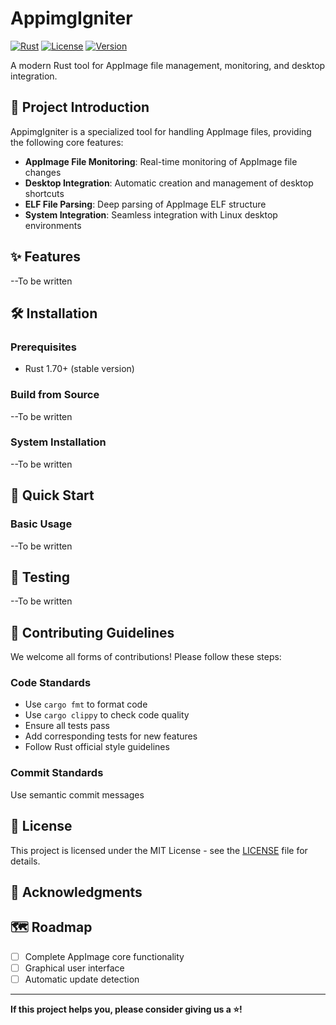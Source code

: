 # AppimgIgniter

[![Rust](https://img.shields.io/badge/rust-stable-brightgreen.svg)](https://www.rust-lang.org/)
[![License](https://img.shields.io/badge/license-MIT-blue.svg)](LICENSE)
[![Version](https://img.shields.io/badge/version-0.1.0-orange.svg)](Cargo.toml)

A modern Rust tool for AppImage file management, monitoring, and desktop integration.

## 📖 Project Introduction

AppimgIgniter is a specialized tool for handling AppImage files, providing the following core features:

- **AppImage File Monitoring**: Real-time monitoring of AppImage file changes
- **Desktop Integration**: Automatic creation and management of desktop shortcuts
- **ELF File Parsing**: Deep parsing of AppImage ELF structure
- **System Integration**: Seamless integration with Linux desktop environments

## ✨ Features

--To be written

## 🛠️ Installation

### Prerequisites

- Rust 1.70+ (stable version)

### Build from Source

--To be written

### System Installation

--To be written

## 🚀 Quick Start

### Basic Usage

--To be written

## 🧪 Testing

--To be written

## 🤝 Contributing Guidelines

We welcome all forms of contributions! Please follow these steps:

### Code Standards

- Use `cargo fmt` to format code
- Use `cargo clippy` to check code quality
- Ensure all tests pass
- Add corresponding tests for new features
- Follow Rust official style guidelines

### Commit Standards

Use semantic commit messages

## 📄 License

This project is licensed under the MIT License - see the [LICENSE](LICENSE) file for details.

## 🙏 Acknowledgments

## 🗺️ Roadmap

- [ ] Complete AppImage core functionality
- [ ] Graphical user interface
- [ ] Automatic update detection

---

**If this project helps you, please consider giving us a ⭐️!**
